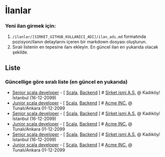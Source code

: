 
İlanlar
=======

### Yeni ilan girmek için:
1. `/ilanlar/[SIRKET_GITHUB_KULLANICI_ADI]/ilan_adı.md` formatında pozisyon/ilanın detaylarını içeren bir markdown dosyası oluşturun.
2. Sıralı listenin en tepesine ilanı ekleyin. En güncel ilan en yukarıda olacak şekilde.

## Liste

### Güncellige göre sıralı liste (en güncel en yukarıda)
+ [Senior scala developer](../blob/master/ilanlar/SIRKET_ISMI/scala-developer.md) - [ [Scala](), [Backend]() ] # [Sirket ismi A.Ş.](../blob/master/ilanlar/SIRKET_ISMI) @ Kadıköy/İstanbul (16-12-2099)
+ [Junior scala developer](../blob/master/ilanlar/SIRKET_ISMI/scala-developer.md) - [ [Scala](),  [Backend]() ] # [Acme INC.](../blob/master/ilanlar/ACME_INC) @ Tunalı/Ankara 01-12-2099 
+ [Senior scala developer](../blob/master/ilanlar/SIRKET_ISMI/scala-developer.md) - [ [Scala](), [Backend]() ] # [Sirket ismi A.Ş.](../blob/master/ilanlar/SIRKET_ISMI) @ Kadıköy/İstanbul (16-12-2099)
+ [Junior scala developer](../blob/master/ilanlar/SIRKET_ISMI/scala-developer.md) - [ [Scala](),  [Backend]() ] # [Acme INC.](../blob/master/ilanlar/ACME_INC) @ Tunalı/Ankara 01-12-2099 
+ [Senior scala developer](../blob/master/ilanlar/SIRKET_ISMI/scala-developer.md) - [ [Scala](), [Backend]() ] # [Sirket ismi A.Ş.](../blob/master/ilanlar/SIRKET_ISMI) @ Kadıköy/İstanbul (16-12-2099)
+ [Junior scala developer](../blob/master/ilanlar/SIRKET_ISMI/scala-developer.md) - [ [Scala](),  [Backend]() ] # [Acme INC.](../blob/master/ilanlar/ACME_INC) @ Tunalı/Ankara 01-12-2099 

